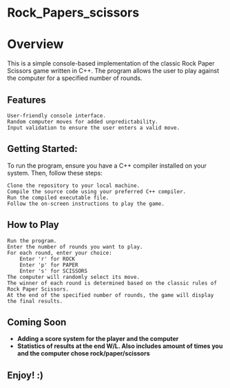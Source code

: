# Rock_Papers_scissors


# Overview

This is a simple console-based implementation of the classic Rock Paper Scissors game written in C++. The program allows the user to play against the computer for a specified number of rounds.

## Features

    User-friendly console interface.
    Random computer moves for added unpredictability.
    Input validation to ensure the user enters a valid move.


## Getting Started:

To run the program, ensure you have a C++ compiler installed on your system. Then, follow these steps:
    
    Clone the repository to your local machine.
    Compile the source code using your preferred C++ compiler.
    Run the compiled executable file.
    Follow the on-screen instructions to play the game.

## How to Play
    
    Run the program.
    Enter the number of rounds you want to play.
    For each round, enter your choice:
        Enter 'r' for ROCK
        Enter 'p' for PAPER
        Enter 's' for SCISSORS
    The computer will randomly select its move.
    The winner of each round is determined based on the classic rules of Rock Paper Scissors.
    At the end of the specified number of rounds, the game will display the final results.

## Coming Soon

- **Adding a score system for the player and the computer**
- **Statistics of results at the end W/L. Also includes amount of times you and the computer chose rock/paper/scissors**

    


## Enjoy! :)
